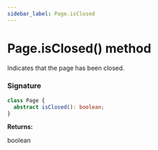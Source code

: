 ```yaml
---
sidebar_label: Page.isClosed
---
```


# Page.isClosed() method

Indicates that the page has been closed.

### Signature

```typescript
class Page {
  abstract isClosed(): boolean;
}
```

**Returns:**

boolean
